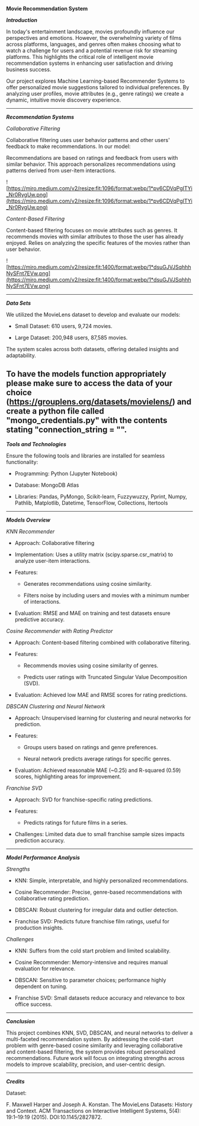 **Movie Recommendation System**

**_Introduction_**

In today's entertainment landscape, movies profoundly influence our perspectives and emotions. However, the overwhelming variety of films across platforms, languages, and genres often makes choosing what to watch a challenge for users and a potential revenue risk for streaming platforms. This highlights the critical role of intelligent movie recommendation systems in enhancing user satisfaction and driving business success.

Our project explores Machine Learning-based Recommender Systems to offer personalized movie suggestions tailored to individual preferences. By analyzing user profiles, movie attributes (e.g., genre ratings) we create a dynamic, intuitive movie discovery experience.

---------------------------------------------------------------------------------------------------------------------------------------------------------------------------------------------------------------------------------------------------------------------------------------------------------------------------------------------------------------------------------------------------------------------------------------------------------------------
**_Recommendation Systems_**

_Collaborative Filtering_

Collaborative filtering uses user behavior patterns and other users' feedback to make recommendations. In our model:

Recommendations are based on ratings and feedback from users with similar behavior.
This approach personalizes recommendations using patterns derived from user-item interactions.

![https://miro.medium.com/v2/resize:fit:1096/format:webp/1*pv6CDVqPgITYi_Nr0RygUw.png](https://miro.medium.com/v2/resize:fit:1096/format:webp/1*pv6CDVqPgITYi_Nr0RygUw.png)

_Content-Based Filtering_

Content-based filtering focuses on movie attributes such as genres. It 
recommends movies with similar attributes to those the user has already enjoyed.
Relies on analyzing the specific features of the movies rather than user behavior.

![https://miro.medium.com/v2/resize:fit:1400/format:webp/1*dsuGJVJSqhhhNySFnt7EVw.png](https://miro.medium.com/v2/resize:fit:1400/format:webp/1*dsuGJVJSqhhhNySFnt7EVw.png)



-------------------------------------------------------------------------------------------------------------------------------------------------------------------------------------------------------
**_Data Sets_**

We utilized the MovieLens dataset to develop and evaluate our models:

* Small Dataset: 610 users, 9,724 movies.

* Large Dataset: 200,948 users, 87,585 movies.

The system scales across both datasets, offering detailed insights and adaptability.

To have the models function appropriately please make sure to access the data of your choice (https://grouplens.org/datasets/movielens/) and create a python file called 
"mongo_credentials.py" with the contents stating "connection_string = "<enter your string here>".
------------------------------------------------------------------------------------------------------------------------------------------------------------------------------------------------------------
**_Tools and Technologies_**

Ensure the following tools and libraries are installed for seamless functionality:

* Programming: Python (Jupyter Notebook)

* Database: MongoDB Atlas

* Libraries: Pandas, PyMongo, Scikit-learn, Fuzzywuzzy, Pprint, Numpy, Pathlib, Matplotlib, Datetime, TensorFlow, Collections, Itertools

-------------------------------------------------------------------------------------------------------------------------------------------------------------------------------------
**_Models Overview_**

_KNN Recommender_

* Approach: Collaborative filtering

* Implementation: Uses a utility matrix (scipy.sparse.csr_matrix) to analyze user-item interactions.

* Features:

  * Generates recommendations using cosine similarity.

  * Filters noise by including users and movies with a minimum number of interactions.

* Evaluation: RMSE and MAE on training and test datasets ensure predictive accuracy.
  

_Cosine Recommender with Rating Predictor_

* Approach: Content-based filtering combined with collaborative filtering.

* Features:

  * Recommends movies using cosine similarity of genres.

  * Predicts user ratings with Truncated Singular Value Decomposition (SVD).

* Evaluation: Achieved low MAE and RMSE scores for rating predictions.
  

_DBSCAN Clustering and Neural Network_

* Approach: Unsupervised learning for clustering and neural networks for prediction.

* Features:

  * Groups users based on ratings and genre preferences.

  * Neural network predicts average ratings for specific genres.

* Evaluation: Achieved reasonable MAE (~0.25) and R-squared (0.59) scores, highlighting areas for improvement.
  

_Franchise SVD_

* Approach: SVD for franchise-specific rating predictions.

* Features:

  * Predicts ratings for future films in a series.

* Challenges: Limited data due to small franchise sample sizes impacts prediction accuracy.

-----------------------------------------------------------------------------------------------------------------------------------------------------------------------------------------------
**_Model Performance Analysis_**

_Strengths_

* KNN: Simple, interpretable, and highly personalized recommendations.

* Cosine Recommender: Precise, genre-based recommendations with collaborative rating prediction.

* DBSCAN: Robust clustering for irregular data and outlier detection.

* Franchise SVD: Predicts future franchise film ratings, useful for production insights.

_Challenges_

* KNN: Suffers from the cold start problem and limited scalability.

* Cosine Recommender: Memory-intensive and requires manual evaluation for relevance.

* DBSCAN: Sensitive to parameter choices; performance highly dependent on tuning.

* Franchise SVD: Small datasets reduce accuracy and relevance to box office success.

------------------------------------------------------------------------------------------------------------------------------------------------------------------------------------
**_Conclusion_**

This project combines KNN, SVD, DBSCAN, and neural networks to deliver a multi-faceted recommendation system. By addressing the cold-start problem with genre-based cosine similarity and leveraging collaborative and content-based filtering, the system provides robust personalized recommendations. Future work will focus on integrating strengths across models to improve scalability, precision, and user-centric design.

-------------------------------------------------------------------------------------------------------------------------------------------------------------------------------------
**_Credits_**

Dataset:

F. Maxwell Harper and Joseph A. Konstan. The MovieLens Datasets: History and Context. ACM Transactions on Interactive Intelligent Systems, 5(4): 19:1–19:19 (2015). DOI:10.1145/2827872.
